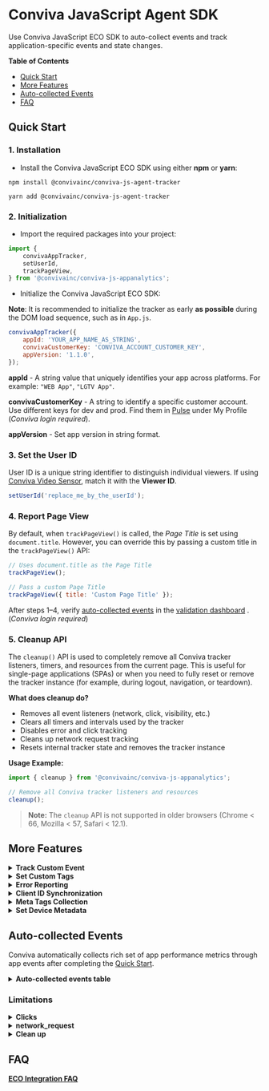 # Conviva JavaScript Agent SDK

Use Conviva JavaScript ECO SDK to auto-collect events and track application-specific events and state changes.

**Table of Contents**

- [Quick Start](#quick-start)
- [More Features](#more-features)
- [Auto-collected Events](#auto-collected-events)
- [FAQ](#faq)

## Quick Start

### 1. Installation

- Install the Conviva JavaScript ECO SDK using either **npm** or **yarn**:

```plaintext
npm install @convivainc/conviva-js-agent-tracker
```

```plaintext
yarn add @convivainc/conviva-js-agent-tracker
```


### 2. Initialization

- Import the required packages into your project:

```js
import {
	convivaAppTracker,
	setUserId,
	trackPageView,
} from '@convivainc/conviva-js-appanalytics';
```

- Initialize the Conviva JavaScript ECO SDK:

**Note**: It is recommended to initialize the tracker as early **as possible** during the DOM load sequence, such as in `App.js`.

```js
convivaAppTracker({
	appId: 'YOUR_APP_NAME_AS_STRING',
	convivaCustomerKey: 'CONVIVA_ACCOUNT_CUSTOMER_KEY',
	appVersion: '1.1.0',
});
```

**appId** - A string value that uniquely identifies your app across platforms. For example: `"WEB App"`, `"LGTV App"`.

**convivaCustomerKey** - A string to identify a specific customer account. Use different keys for dev and prod. Find them in [Pulse](https://pulse.conviva.com/app/profile/applications) under My Profile (_Conviva login required_).

**appVersion** - Set app version in string format.

### 3. Set the User ID

User ID is a unique string identifier to distinguish individual viewers. If using [Conviva Video Sensor](https://github.com/Conviva/conviva-js-coresdk), match it with the **Viewer ID**.

```js
setUserId('replace_me_by_the_userId');
```

### 4. Report Page View

By default, when `trackPageView()` is called, the _Page Title_ is set using `document.title`. However, you can override this by passing a custom title in the `trackPageView()` API:

```js
// Uses document.title as the Page Title
trackPageView();

// Pass a custom Page Title
trackPageView({ title: 'Custom Page Title' });
```

After steps 1–4, verify [auto-collected events](#auto-collected-events) in the [validation dashboard](https://pulse.conviva.com/app/appmanager/ecoIntegration/validation) . (_Conviva login required_)

### 5. Cleanup API

The `cleanup()` API is used to completely remove all Conviva tracker listeners, timers, and resources from the current page. This is useful for single-page applications (SPAs) or when you need to fully reset or remove the tracker instance (for example, during logout, navigation, or teardown).

**What does cleanup do?**
- Removes all event listeners (network, click, visibility, etc.)
- Clears all timers and intervals used by the tracker
- Disables error and click tracking
- Cleans up network request tracking
- Resets internal tracker state and removes the tracker instance

**Usage Example:**

```js
import { cleanup } from '@convivainc/conviva-js-appanalytics';

// Remove all Conviva tracker listeners and resources
cleanup();
```

> **Note:**
> The `cleanup` API is not supported in older browsers (Chrome < 66, Mozilla < 57, Safari < 12.1).

## More Features

<details>
<summary><b>Track Custom Event</b></summary>
    
Use the **trackCustomEvent()** API to track all kinds of events. This API provides 2 fields to describe the tracked events:

**name** - Name of the custom event

**data** - Any type of data in JSON format.

```js
import { trackCustomEvent } from '@convivainc/conviva-js-appanalytics';

let customData = {
	identifier1: 'test',
	identifier2: 1,
	identifier3: true,
};

trackCustomEvent({
	name: 'Custom Event Name',
	data: customData,
});
```

</details>

<details>
<summary><b>Set Custom Tags</b></summary>

Custom Tags are global tags applied to all events and persist throughout the application lifespan, or until they are removed.

**Set the custom tags:**

```js
import { setCustomTags } from '@convivainc/conviva-js-appanalytics';

let customTagsData = { tagKey1: 'tagValue1', tagKey2: 1, tagKey3: true };
setCustomTags(customTagsData);
```

**Clear previously set custom tags:**

```js
import { unsetCustomTags } from '@convivainc/conviva-js-appanalytics';

// Remove custom tags tagKey2 & tagKey3
let customTagsData = ['tagKey2', 'tagKey3'];
unsetCustomTags(customTagsData);
```

</details>

<details>
    <summary><b>Error Reporting</b></summary>
    
Uncaught exceptions and unhandled rejections are automatically collected and enabled by default. To report caught exceptions or other errors, use the following API:

```js
import { trackError } from '@convivainc/conviva-js-appanalytics';

try {
	//...
} catch (error) {
	trackError({
		message: 'Cannot get user object',
		filename: 'shop.js',
		error: error, // Passing the caught error object.
	});
}
```

</details>

<details>
<summary><b>Client ID Synchronization</b></summary>

When using multiple Conviva JavaScript ECO SDK instances across different environments (e.g., subdomains of the same customer or mobile apps embedding webviews), the Client ID may not be shared automatically. To ensure consistency, the SDK provides the following advanced APIs for manual synchronization. These APIs are intended for developers who require fine-grained control over Client ID management across multiple instances.

Use Cases:

- Synchronizing Client ID between a mobile app and WebView.
- Synchronizing Client ID across subdomains.

**Note**: The Conviva JavaScript ECO SDK utilizes **local storage** to cache some data.

- `getClientId()` – Retrieves the current Client ID
- `setClientId(clientId)` – Sets a specific Client ID

**Retrieve the Client ID**

```js
import {
	convivaAppTracker,
	getClientId,
} from '@convivainc/conviva-js-appanalytics';

convivaAppTracker({
	appId: 'YOUR_APP_NAME_AS_STRING',
	convivaCustomerKey: 'CONVIVA_ACCOUNT_CUSTOMER_KEY',
	appVersion: '1.1.0',
});

// Always call getClientId() after initializing convivaAppTracker()
clientId = getClientId();
```

**Set the Client ID**

```js
import {
	convivaAppTracker,
	getClientId,
} from '@convivainc/conviva-js-appanalytics';

// Always call setClientId() before initializing convivaAppTracker() to set a specific clientId
setClientId(clientId);

convivaAppTracker({
	appId: 'YOUR_APP_NAME_AS_STRING',
	convivaCustomerKey: 'CONVIVA_ACCOUNT_CUSTOMER_KEY',
	appVersion: '1.1.0',
});
```

</details>

<details>
<summary><b>Meta Tags Collection </b></summary>

This feature enables tracking of meta tags from the `<head>` section of an HTML page based on the provided configuration.

Example meta tags in an HTML Page:

```js
<html>
    <head>
        <meta name="keywords" content="HTML, CSS, JavaScript">
        <meta name="description" content="Free Web tutorials for HTML and CSS">
        <meta name="author" content="John Doe">
        <meta http-equiv="refresh" content="30">
        <meta name="viewport" content="width=device-width, initial-scale=1.0">
        <meta property="site_name" content="goole.com">
        <meta property="title" content="Sample app">
        <meta property="description" content="TV series content">
        <meta property="locale" content="es_ES">
        <meta property="type" content="video">
    </head>
</html>
```

**Configure Meta Tags Tracking**

To collect meta tag data, you need to define the `metaTagsTracking` configuration during SDK initialization.

Example Configuration:

```js
convivaAppTracker({
	appId: 'YOUR_APP_NAME_AS_STRING',
	convivaCustomerKey: 'CONVIVA_ACCOUNT_CUSTOMER_KEY',
	appVersion: '1.1.0',
	configs: {
		metaTagsTracking: {
			tags: [
				{
					key: 'name', // Target meta tags with "name" attributes
					value: 'content', // Extract their "content" values
				},
				{
					key: 'property', // Target meta tags with "property" attributes
					value: 'content', // Extract their "content" values
					condition: ['title', 'locale'], // Optional: Filter by specific property values
				},
			],
		},
	},
});
```

</details>

<details>
<summary><b>Set Device Metadata</b></summary>

`deviceMetadata` is an object containing key-value pairs for predefined values, such as DeviceType and DeviceCategory, as well as additional properties like DeviceBrand, DeviceManufacturer, and DeviceModel.

Conviva automatically collects deviceMetadata for Web apps and mobile browsers. However, for devices like set-top boxes, smart TVs, gaming consoles, and others, you will need to manually set the `deviceMetadata`.

**Example of setting deviceMetadata:**

```js
import {
	convivaAppTracker,
	ConvivaDeviceMetadata,
} from '@convivainc/conviva-js-appanalytics';

const deviceMetadata: ConvivaDeviceMetadata = {
	DeviceBrand: 'Samsung',
	DeviceManufacturer: 'Samsung',
	DeviceModel: 'UTU7000',
	DeviceType: 'SmartTV',
	OperatingSystemName: 'Tizen',
	OperatingSystemVersion: '8.0',
	DeviceCategory: 'SAMSUNGTV',
	FrameworkName: 'Angular',
	FrameworkVersion: '8.0.0',
};

convivaAppTracker({
	appId: 'YOUR_APP_NAME_AS_STRING',
	convivaCustomerKey: 'CONVIVA_ACCOUNT_CUSTOMER_KEY',
	appVersion: '1.1.0',
	deviceMetadata: deviceMetadata,
});
```

<details>
    <summary><b>The table of predefined metadata keys for deviceMetadata</b></summary>


| Key                    | Type                                | Description                                                                                                              | Example Values                                                                          |
| ---------------------- | ----------------------------------- | ------------------------------------------------------------------------------------------------------------------------ | --------------------------------------------------------------------------------------- | --- |
| DeviceBrand            | string                              | Brand of the device                                                                                                      | `"Comcast"`, `"LG"`, `"Google"`, `"Vizio"`                                              |
| DeviceManufacturer     | string                              | Manufacturer of the device                                                                                               | `"Sony"`, `"Comcast"`, `"Google"`, `"Microsoft"`                                        |
| DeviceModel            | string                              | Model of the device                                                                                                      | `"Comcast Flex"`, `"UTU7000_KA"`, `"Xbox One"`                                          |
| DeviceType             | Prescribed values of DeviceType     | Type of the device. Only allows the DeviceType values and discards any other string values                               | DESKTOP, Console, Mobile (see [table below](#devicecategory-pre-defined-string-values)) |
| DeviceVersion          | string                              | Device firmware version                                                                                                  | `"10"`, `"9"`                                                                           |
| OperatingSystemName    | string                              | Name of the operating system used by the device, in uppercase                                                            | `"Tizen"`, `"webOS"`, `"Vizio`", `"Linux`", `"Xbox OS"`, `"Chrome OS"`                  |
| OperatingSystemVersion | string                              | Version of the operating system used by the device                                                                       | `"10.10.1"`, `"8.1"`, `"T-INFOLINK2012-1012"`, `"1.56.500000"`                          |
| DeviceCategory         | Prescribed values of DeviceCategory | Device category to which the used device belongs. Only allows DeviceCategory values and discards any other string values | WEB, AND, PS (see [table below](#devicetype-pre-defined-string-values))                 |
| FrameworkName          | string                              | Application framework name                                                                                               | `"React TV"`, `"LightningJS"`, `"Angular"`                                              |
| FrameworkVersion       | string                              | Application framework version                                                                                            | `"1.2.3"`                                                                               |     |

#### DeviceCategory Pre-defined String Values:

| Value     | Description                                                                                                                                                                                             |
| --------- | ------------------------------------------------------------------------------------------------------------------------------------------------------------------------------------------------------- |
| AND       | The device is an Android device like Samsung Galaxy, Amazon Fire TV, Android TV, or Android Tablet.                                                                                                     |
| APL       | The device is an Apple device like iPhone or Apple TV.                                                                                                                                                  |
| CHR       | The device is a Google Chromecast STB or Android TV with built-in Chromecast.                                                                                                                           |
| DSKAPP    | The device is a desktop computer (including notebooks) where video is played in an installed app, as opposed to a browser.                                                                              |
| SIMULATOR | The device is a simulated video session used for testing.                                                                                                                                               |
| KAIOS     | The device is a phone or other device based on KaiOS OS, such as the Lyf Jio F30C.                                                                                                                      |
| LGTV      | The device is an LG smart TV, including NetCast and webOS.                                                                                                                                              |
| LNX       | This mostly covers various Set-Top Boxes and Smart TVs that use custom Linux-based SDKs.                                                                                                                |
| NINTENDO  | The device is a Nintendo games console, including Wii and Switch.                                                                                                                                       |
| PS        | The device is a PlayStation console, including PS3 and PS4.                                                                                                                                             |
| RK        | The device is a Roku device.                                                                                                                                                                            |
| SAMSUNGTV | The device is a Samsung Smart TV, including Orsay and Tizen.                                                                                                                                            |
| VIDAA     | Vidaa-based devices, using an operating system developed by Hisense.                                                                                                                                    |
| VIZIOTV   | Category for native app integrations on Vizio TVs using the SmartCast platform (from 2016 onwards).                                                                                                     |
| WEB       | The device can be any device with an in-browser HTML5-based player. Video is played in the browser using HTML5 technology, in browsers like Chrome, Edge, Firefox, Internet Explorer, Opera, or Safari. |
| WIN       | The device is a Windows OS-based handheld device, like a Windows Phone or Windows Tablet.                                                                                                               |
| XB        | The device is an Xbox console, including Xbox 360 and Xbox One.                                                                                                                                         |

#### DeviceType Pre-defined String Values:

| Value   | Description                                  |
| ------- | -------------------------------------------- |
| DESKTOP | The device is a desktop or laptop computer.  |
| Console | The device is a gaming console.              |
| Settop  | The device is a set-top box.                 |
| Mobile  | The device is a mobile phone.                |
| Tablet  | The device is a tablet.                      |
| SmartTV | The device is a smart TV.                    |
| Vehicle | The device is a vehicle infotainment system. |
| Other   | Other device types.                          |

</details>

</details>

## Auto-collected Events

Conviva automatically collects rich set of app performance metrics through app events after completing the [Quick Start](#quick-start).

<details>
  <summary><b>Auto-collected events table</b></summary>

| Event                    | Occurrence                                                                                                                              |
| ------------------------ | --------------------------------------------------------------------------------------------------------------------------------------- |
| network_request          | After receiving the network request response. [Refer limitations](#limitations).                                                        |
| application_error        | When an error occurrs in the application.                                                                                               |
| button_click             | On the button click callback. [Refer limitations](#limitations).                                                                        |
| link_click               | On the link click callback. [Refer limitations](#limitations).                                                                          |
| application_background   | When visibility state change to `hidden`.                                                                                               |
| application_foreground   | When visibility state change to `visible`.                                                                                              |
| Largest Contentful Paint | Timing information about the largest image or text paint before user input on a web page.                                               |
| First App Launch         | First time launch in the browser. Custom Tag Context.                                                                                   |
| page_loaded              | On `"load"` event listener.Used to compute Page Loads, Avg Document Load Time, Avg DNS Lookup Time, Avg Document Response Time metrics. |

To learn about the default metrics for analyzing the native and web applications performance, such as App Crashes, Avg Screen Load Time, and Page Loads, refer to the [App Experience Metrics](https://pulse.conviva.com/learning-center/content/eco/eco_metrics.html) page in the Learning Center.

</details>

### Limitations

<details>
  <summary><b>Clicks</b></summary>

The collection of all types of clicks is automatically supported, including those from standard HTML elements as well as elements created using React, Angular, and Vue frameworks. We also offer an experimental remote configuration specifically for click events, aiming to dynamically add support for non-standard or unsupported frameworks. For further assistance, please contact the Conviva support team.
**Note:** `preventDefault` and `stopPropagation` will prevent the auto-collection of button and link click events.

**Migration of Pulse dimensions for clicks**

Starting with version [v1.1.2](https://github.com/Conviva/conviva-js-appanalytics/releases/tag/v1.1.2) of the SDK, the attribute keys for click events have been updated.
If you are using v1.1.1 or earlier and currently mapping `elementText`, you must update your configuration when upgrading to v1.1.2 or later. Specifically, update the mapping in [ECO Activation](https://pulse.conviva.com/app/activation/home) by mapping `elementText` to `text`, then redeploy to apply the changes.

To ensure metrics reflect the updates, please review and update your event/metric mappings in [ECO Activation](https://pulse.conviva.com/app/activation/home) if you are using any of the following attributes:
| <=v1.1.1 | >=v1.1.2 |
|--------------------------------|--------------------------------|
| elementType | elementType |
| elementText | text |
| elementName | elementName |
| elementValue | value |
| elementId | id |
| elementClasses | class |

</details>

<details>
  <summary><b>network_request</b></summary>

This feature supports tracking network requests triggered within the application using `XMLHttpRequest` and the Fetch API.

**Request and Response Body Collection:**

Collected only when:

- Size is < 10KB and content-length is available.
- Response body is type JSON.
- Content-type is `"json"`, `"text/plain"`, `"text/javascript"` or `"application/javascript"`.
- Response Type is not "opaque"

**Request and Response Header Collection:**

Collected only when:

- The server is provisioned with `"Access-Control-Expose-Headers:"`.
- Response Type is not "opaque"

</details>

<details>
  <summary><b>Clean up</summary>
"cleanup" api support is not available in older browsers(Chrome: < 66, Mozila: < 57, Safari: < 12.1)
</details>

## FAQ

[ECO Integration FAQ](https://pulse.conviva.com/learning-center/content/sensor_developer_center/tools/eco_integration/eco_integration_faq.htm)
